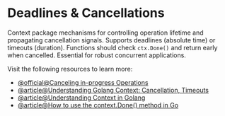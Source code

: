 # Deadlines & Cancellations

Context package mechanisms for controlling operation lifetime and propagating cancellation signals. Supports deadlines (absolute time) or timeouts (duration). Functions should check `ctx.Done()` and return early when cancelled. Essential for robust concurrent applications.

Visit the following resources to learn more:

- [@official@Canceling in-progress Operations](https://go.dev/doc/database/cancel-operations)
- [@article@Understanding Golang Context: Cancellation, Timeouts](https://webdevstation.com/posts/understanding-golang-context/)
- [@article@Understanding Context in Golang](https://medium.com/better-programming/understanding-context-in-golang-7f574d9d94e0)
- [@article@How to use the context.Done() method in Go](https://dev.to/mcaci/how-to-use-the-context-done-method-in-go-22me)